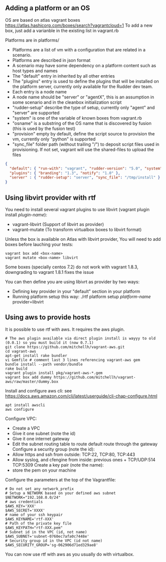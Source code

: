 Adding a platform or an OS
--------------------------
OS are based on atlas vagrant boxes https://atlas.hashicorp.com/boxes/search?vagrantcloud=1
To add a new box, just add a varianble in the existing list in vagrant.rb

Platforms are in platforms/

- Platforms are a list of vm with a configuration that are related in a scenario.
- Platforms are described in json format
- A scenario may have some dependency on a platform content such as host types and names
- The "default" entry in inherited by all other entries
- The "plugins" entry is used to define the plugins that will be installed on the platform server, currently only available for the Rudder dev team.
- Each entry is a node name
- A node name should be "server" or "agentX", this is an assumption in some scenario and in the cleanbox initialization script
- "rudder-setup" describe the type of setup, currently only "agent" and "server" are supported
- "system" is one of the variable of known boxes from vagrant.rb
- "osname" is a substring of the OS name that is discovered by fusion (this is used by the fusion test)
- "provision" empty by default, define the script source to provision the vm, currently only "python" is supported
- "sync_file" folder path (without trailing "/") to deposit script files used in provisioning. If not set, vagrant will use the shared-files to upload the files

```json
{
  "default": { "run-with": "vagrant", "rudder-version": "5.0", "system": "debian9", "inventory-os": "debian" },
  "plugins": { "branding": "1.3", "notify": "1.0" },
  "server" : { "rudder-setup": "server", "sync_file": "/tmp/install" }
}
```

Using libvirt provider with rtf
-------------------------------
You need to install several vagrant plugins to use libvirt (vagrant plugin install *plugin-name*):
- vagrant-libvirt (Support of libvirt as provider)
- vagrant-mutate (To transform virtualbox boxes to libvirt format)

Unless the box is available on Atlas with libvirt provider, You will need to add boxes before lauching your tests:
```
vagrant box add <box-name>
vagrant mutate <box-name> libvirt
```
Some boxes (specially centos 7.2) do not work with vagrant 1.8.3, downgrading to vagrant 1.8.1 fixes the issue

You can then define you are using libivrt as provider by two ways:
- Defining key provider in your "default" section in your platform
- Running platform setup this way: ./rtf platform setup *platform-name*  provider=libvirt

Using aws to provide hosts
--------------------------

It is possible to use rtf with aws. It requires the aws plugin.
```
# The aws plugin available via direct plugin install is wayyy to old (0.0.1) so you must build it (now 0.7.1)
git clone https://github.com/mitchellh/vagrant-aws.git
cd vagrant-aws
apt-get install rake bundler
vi Gemfile # comment last 3 lines referencing vagrant-aws gem
bundle install --path vendor/bundle
rake build
vagrant plugin install pkg/vagrant-aws-*.gem
vagrant box add dummy https://github.com/mitchellh/vagrant-aws/raw/master/dummy.box
```

Install and configure aws cli: see https://docs.aws.amazon.com/cli/latest/userguide/cli-chap-configure.html
```
apt install awscli
aws configure
```

Configure VPC:
- Create a VPC
- Give it one subnet (note the id)
- Give it one internet gateway
- Edit the subnet routing table to route default route through the gateway
Configure a security group (note the id):
- Allow https and ssh from outside: TCP:22, TCP:80, TCP:443
- Allow syslog, and cfengine from inside: previous ones + TCP/UDP:514 TCP:5309
Create a key pair (note the name):
- store the pem on your machine

Configure the parameters at the top of the Vagrantfile:
```
# Do not set any network_prefix
# Setup a NETWORK based on your defined aws subnet
$NETWORK="192.168.0.0/24"
# aws credentials
$AWS_KEY='XXX'
$AWS_SECRET='XXXX'
# name of your ssh keypair
$AWS_KEYNAME='rtf-XXX'
# Path of the private key file
$AWS_KEYPATH="rtf-XXX.pem"
# Subnet id in the VPC (id, not name)
$AWS_SUBNET='subnet-0760ec7afa0c7448e'
# Security group id in the VPC (id not name)
$AWS_SECURITY_GROUP='sg-062906d71ed329ae8'
```

You can now use rtf with aws as you usually do with virtualbox.

